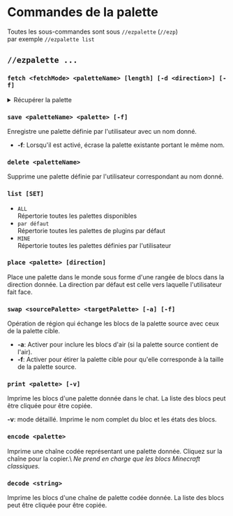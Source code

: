 # Commandes de la palette

Toutes les sous-commandes sont sous `//ezpalette` (`//ezp`)\
par exemple `//ezpalette list`

## `//ezpalette ...`

### `fetch <fetchMode> <paletteName> [length] [-d <direction>] [-f]`

<details>

<summary>Récupérer la palette</summary>

Enregistre une palette définie par l'utilisateur avec un nom donné.

* **Mode de récupération**: d'où récupérer les blocs de palette :
  * **`WORLD`**
    * Prend les blocs de la position du joueur
  * **`SELECTION`**
    * Prend les blocs de la sélection du joueur
    * La sélection doit avoir une taille de 1x1xN, où N est la longueur de palette souhaitée
  * **`HOTBAR`**
    * Prend des blocs de la barre de raccourcis du joueur
    * Ignore les éléments et utilise les propriétés de bloc par défaut
* **Longueur ** (par défaut: 0): nombre de blocs à récupérer. Une longueur de 0 (par défaut) récupérera des blocs jusqu'à ce que l'air soit atteint.
* **-d** (par défaut: moi): la direction à laquelle effectuer la recherche. La valeur par défaut est la direction vers laquelle l'utilisateur fait face.
* **-f**: Lorsqu'il est activé, écrase la palette existante portant le même nom.

<img src="../.gitbook/assets/ezp_fetch.gif" alt="" data-size="original">

</details>

### `save <paletteName> <palette> [-f]`

Enregistre une palette définie par l'utilisateur avec un nom donné.

* **-f**: Lorsqu'il est activé, écrase la palette existante portant le même nom.

### `delete <paletteName>`

Supprime une palette définie par l'utilisateur correspondant au nom donné.

### `list [SET]`

* `ALL`\
  Répertorie toutes les palettes disponibles
* `par défaut`\
  Répertorie toutes les palettes de plugins par défaut
* `MINE`\
  Répertorie toutes les palettes définies par l'utilisateur

### `place <palette> [direction]`

Place une palette dans le monde sous forme d'une rangée de blocs dans la direction donnée. La direction par défaut est celle vers laquelle l'utilisateur fait face.

### `swap <sourcePalette> <targetPalette> [-a] [-f]`

Opération de région qui échange les blocs de la palette source avec ceux de la palette cible.

* **-a**: Activer pour inclure les blocs d'air (si la palette source contient de l'air).
* **-f**: Activer pour étirer la palette cible pour qu'elle corresponde à la taille de la palette source.

### `print <palette> [-v]`

Imprime les blocs d'une palette donnée dans le chat. La liste des blocs peut être cliquée pour être copiée.

**-v**: mode détaillé. Imprime le nom complet du bloc et les états des blocs.

### `encode <palette>`

Imprime une chaîne codée représentant une palette donnée. Cliquez sur la chaîne pour la copier.\ _Ne prend en charge que les blocs Minecraft classiques._

### `decode <string>`

Imprime les blocs d'une chaîne de palette codée donnée. La liste des blocs peut être cliquée pour être copiée.
